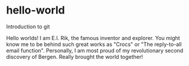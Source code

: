 # hello-world
Introduction to git

Hello worlds! I am E.I. Rik, the famous inventor and explorer. You might know me to be behind such great works as
"Crocs" or "The reply-to-all email function". Personally, I am most proud of my revolutionary second discovery of Bergen. 
Really brought the world together!
